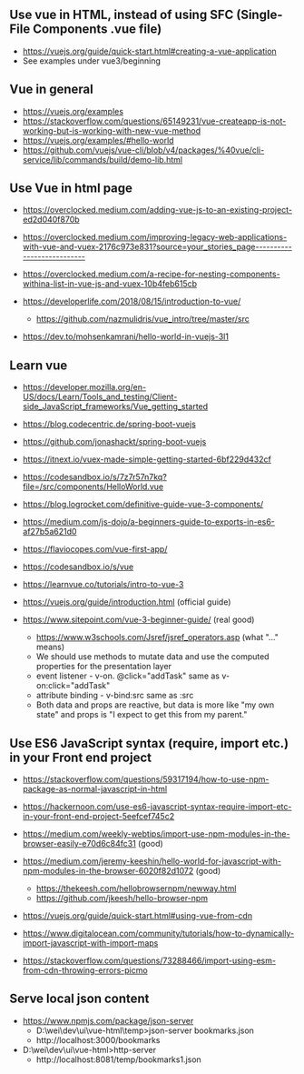 ## Use vue in HTML, instead of using SFC (Single-File Components .vue file) 
* https://vuejs.org/guide/quick-start.html#creating-a-vue-application
* See examples under vue3/beginning
## Vue in general
* https://vuejs.org/examples
* https://stackoverflow.com/questions/65149231/vue-createapp-is-not-working-but-is-working-with-new-vue-method
* https://vuejs.org/examples/#hello-world
* https://github.com/vuejs/vue-cli/blob/v4/packages/%40vue/cli-service/lib/commands/build/demo-lib.html

## Use Vue in html page
* https://overclocked.medium.com/adding-vue-js-to-an-existing-project-ed2d040f870b
* https://overclocked.medium.com/improving-legacy-web-applications-with-vue-and-vuex-2176c973e831?source=your_stories_page---------------------------
* https://overclocked.medium.com/a-recipe-for-nesting-components-withina-list-in-vue-js-and-vuex-10b4feb615cb
* https://developerlife.com/2018/08/15/introduction-to-vue/
  * https://github.com/nazmulidris/vue_intro/tree/master/src
  
  
* https://dev.to/mohsenkamrani/hello-world-in-vuejs-3l1
  
## Learn vue
  * https://developer.mozilla.org/en-US/docs/Learn/Tools_and_testing/Client-side_JavaScript_frameworks/Vue_getting_started
  
  * https://blog.codecentric.de/spring-boot-vuejs
  * https://github.com/jonashackt/spring-boot-vuejs
  
  * https://itnext.io/vuex-made-simple-getting-started-6bf229d432cf
  
  * https://codesandbox.io/s/7z7r57n7kq?file=/src/components/HelloWorld.vue
  
  * https://blog.logrocket.com/definitive-guide-vue-3-components/
  
  * https://medium.com/js-dojo/a-beginners-guide-to-exports-in-es6-af27b5a621d0
  * https://flaviocopes.com/vue-first-app/
  
  * https://codesandbox.io/s/vue

  * https://learnvue.co/tutorials/intro-to-vue-3

  
  * https://vuejs.org/guide/introduction.html (official guide)
  * https://www.sitepoint.com/vue-3-beginner-guide/ (real good)
    * https://www.w3schools.com/Jsref/jsref_operators.asp (what "..." means)
    * We should use methods to mutate data and use the computed properties for the presentation layer
    * event listener - v-on. @click="addTask" same as v-on:click="addTask"
    * attribute binding - v-bind:src same as :src
    * Both data and props are reactive, but data is more like "my own state" and props is "I expect to get this from my parent."

## Use ES6 JavaScript syntax (require, import etc.) in your Front end project
* https://stackoverflow.com/questions/59317194/how-to-use-npm-package-as-normal-javascript-in-html
* https://hackernoon.com/use-es6-javascript-syntax-require-import-etc-in-your-front-end-project-5eefcef745c2
* https://medium.com/weekly-webtips/import-use-npm-modules-in-the-browser-easily-e70d6c84fc31 (good)
* https://medium.com/jeremy-keeshin/hello-world-for-javascript-with-npm-modules-in-the-browser-6020f82d1072 (good)
  * https://thekeesh.com/hellobrowsernpm/newway.html
  * https://github.com/jkeesh/hello-browser-npm

* https://vuejs.org/guide/quick-start.html#using-vue-from-cdn
* https://www.digitalocean.com/community/tutorials/how-to-dynamically-import-javascript-with-import-maps
* https://stackoverflow.com/questions/73288466/import-using-esm-from-cdn-throwing-errors-picmo

## Serve local json content
* https://www.npmjs.com/package/json-server
  * D:\wei\dev\ui\vue-html\temp>json-server bookmarks.json
  * http://localhost:3000/bookmarks
* D:\wei\dev\ui\vue-html>http-server
  * http://localhost:8081/temp/bookmarks1.json